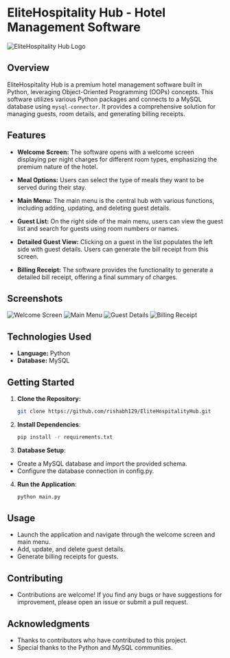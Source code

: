 # EliteHospitality Hub - Hotel Management Software

![EliteHospitality Hub Logo](path/to/your/logo.png)

## Overview

EliteHospitality Hub is a premium hotel management software built in Python, leveraging Object-Oriented Programming (OOPs) concepts. This software utilizes various Python packages and connects to a MySQL database using `mysql-connector`. It provides a comprehensive solution for managing guests, room details, and generating billing receipts.

## Features

- **Welcome Screen:**
  The software opens with a welcome screen displaying per night charges for different room types, emphasizing the premium nature of the hotel.

- **Meal Options:**
  Users can select the type of meals they want to be served during their stay.

- **Main Menu:**
  The main menu is the central hub with various functions, including adding, updating, and deleting guest details.

- **Guest List:**
  On the right side of the main menu, users can view the guest list and search for guests using room numbers or names.

- **Detailed Guest View:**
  Clicking on a guest in the list populates the left side with guest details. Users can generate the bill receipt from this screen.

- **Billing Receipt:**
  The software provides the functionality to generate a detailed bill receipt, offering a final summary of charges.

## Screenshots

![Welcome Screen](path/to/welcome-screen.png)
![Main Menu](path/to/main-menu.png)
![Guest Details](path/to/guest-details.png)
![Billing Receipt](path/to/billing-receipt.png)

## Technologies Used

- **Language:** Python
- **Database:** MySQL

## Getting Started

1. **Clone the Repository:**
   ```bash
   git clone https://github.com/rishabh129/EliteHospitalityHub.git

2. **Install Dependencies**:
    ```bash
   pip install -r requirements.txt

3. **Database Setup**:
  - Create a MySQL database and import the provided schema.
  - Configure the database connection in config.py.

4. **Run the Application**:
     ```bash
   python main.py

## Usage

- Launch the application and navigate through the welcome screen and main menu.
- Add, update, and delete guest details.
- Generate billing receipts for guests.

## Contributing

- Contributions are welcome! If you find any bugs or have suggestions for improvement, please open an issue or submit a pull request.

## Acknowledgments

- Thanks to contributors who have contributed to this project.
- Special thanks to the Python and MySQL communities.
